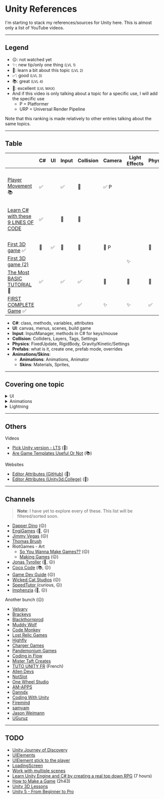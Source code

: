 # Unity References

I'm starting to stack my references/sources for Unity here. This is almost only a list of YouTube videos.

<hr class="sl">

## Legend

* 😖: not watched yet
* ✨: new tip/only one thing <small>(LVL 1)</small>
* 👀: learn a bit about this topic <small>(LVL 2)</small>
* ✅: good <small>(LVL 3)</small>
* 📚: great <small>(LVL 4)</small>
* 🚀: excellent <small>(LVL MAX)</small>
* And if this video is only talking about a topic for a specific use, I will add the specific use
  * P = Platformer
  * URP = Universal Render Pipeline

Note that this ranking is made relatively to other entries talking about the same topics.

<hr class="sr">

## Table

|  | C# | UI | Input | Collision | Camera | Light<br>Effects | Physics | Prefabs | Animations<br>Skins |
|----------------------------------|---|---|---|---|---|---|---|---|---|
| <br> |
| [Player Movement](https://www.youtube.com/watch?v=Uv5tfMSKlnU) 📚 | ✅ | | ✅ | 👀 | ✅ P |
| <br> |
|[Learn C# with these 9 LINES OF CODE](https://www.youtube.com/watch?v=aB9LJ9oHGOs&ab_channel=Blackthornprod)| ✅ | | 👀 | 👀 |
| <br> |
| [First 3D game](https://www.youtube.com/watch?v=pCBqgREiSUE) ✅ | 👀 | ✅ | 👀 | 👀 | 👀 P |  | 👀 |  | 👀 (Skins) |
| [First 3D game (2)](https://www.youtube.com/watch?v=V29O_Q7W2ZU) |  |  | |  |  | ✨ |  | ✅ | |
| [The Most BASIC TUTORIAL](https://www.youtube.com/watch?v=pwZpJzpE2lQ) 🚀 |  ✅ |  | ✅ | ✅ | 👀 | 👀 | 🚀 | ✅ | |
| [FIRST COMPLETE Game](https://www.youtube.com/watch?v=gCqOnchV4V0) ✅ |   |  |  | ✅ | ✨ | ✨ | ✅ | 👀 | |

* **C#**: class, methods, variables, attributes
* **UI**: canvas, menus, scenes, build game
* **Input**: InputManager, methods in C# for keys/mouse
* **Collision**: Colliders, Layers, Tags, Settings
* **Physics**: FixedUpdate, RigidBody, Gravity/Kinetic/Settings
* **Prefabs**: what is it, create one, prefab mode, overrides
* **Animations/Skins**:
  * **Animations**: Animations, Animator
  * **Skins**: Materials, Sprites,

<hr class="sr">

## Covering one topic

<details>
<summary>UI</summary>

|  | C# | UI | Input | Collision | Camera | Light | Physics | Prefabs | Animations |
|----------------------------------|---|---|---|---|---|---|---|---|---|
| [Main Menu](https://www.youtube.com/watch?v=RsgiYqLID-U&ab_channel=CocoCode) | | 🚀 | | | | |
| [Best Practices for Menus](https://www.youtube.com/watch?v=vmKxLibGrMo) | 👀 | 🚀 | | | | |
| [UI That Looks Good](https://www.youtube.com/watch?v=HwdweCX5aMI&ab_channel=GameDevGuide) | | 📚 | | | | |
| [Master buttons](https://www.youtube.com/watch?v=cW-E4WEogzE&ab_channel=CocoCode) | | 🚀 | | | | |
</details>

<details>
<summary>Animations</summary>

|  | C# | UI | Input | Collision | Camera | Light | Physics | Prefabs | Animations |
|----------------------------------|---|---|---|---|---|---|---|---|---|
| [Animations - mixamo](https://www.youtube.com/watch?v=9H0aJhKSlEQ) |  |  | |  |  |  |  | | ✅ |
</details>

<details>
<summary>Lightning</summary>

|  | C# | UI | Input | Collision | Camera | Light | Physics | Prefabs | Animations |
|----------------------------------|---|---|---|---|---|---|---|---|---|
| [Sprite Shadows And Lighting](https://www.youtube.com/watch?v=flu2PNRUAso) | | | | | | 🚀 |
| [Basic Lighting 2D!](https://www.youtube.com/watch?v=6Q0FnPy9Orc&ab_channel=TopsideStudios) | | | | | | URP |
</details>

<hr class="sl">

## Others

Videos

* [Pick Unity version - LTS](https://www.youtube.com/watch?v=LLYhTWEX2Wc) (🚀)
* [Are Game Templates Useful Or Not](https://www.youtube.com/watch?v=GG0GVLYzkus) (📚)

Websites

* [Editor Attributes (GitHub)](https://github.com/teebarjunk/Unity-Built-In-Attributes/) (🚀)
* [Editor Attributes (Unity3d.College)](https://unity3d.college/2017/05/22/unity-attributes/) (👀)

<hr class="sr">

## Channels

> **Note**: I have yet to explore every of these. This list will be filtered/sorted soon.

* [Dapper Dino](https://www.youtube.com/c/DapperDinoCodingTutorials/videos) (😖)
* [EngiGames](https://www.youtube.com/channel/UCbAsfBmEHQpPERAVx8DHxZA/videos) (🚀, 😖)
* [Jimmy Vegas](https://www.youtube.com/c/JimmyVegasUnity/playlists) (😖)
* [Thomas Brush](https://www.youtube.com/c/AtmosGames/videos)
* RiotGames - Art
  * [So You Wanna Make Games??](https://www.youtube.com/playlist?list=PL42m9XiTqPHJdJuVXO6Vf5ta5D07peiVx) (😖)
  * [Making Games](https://www.youtube.com/playlist?list=PL42m9XiTqPHIJbQZgzDhCyXtMOKNMrRno) (😖)
* [Jonas Tyroller](https://www.youtube.com/c/JonasTyroller/videos) (🚀, 😖)
* [Coco Code](https://www.youtube.com/c/CocoCode/videos) (📚, 😖)
* [Game Dev Guide](https://www.youtube.com/c/GameDevGuide/videos) (😖)
* [Wicked Cat Studios](https://www.youtube.com/c/Wicked-cat/playlists) (😖)
* [SpeedTutor ](https://www.youtube.com/c/SpeedTutor/playlists) (curious, 😖)
* [Imphenzia](https://www.youtube.com/c/Imphenzia/playlists) (🚀, 😖)

Another bunch (😖)

* [Velvary](https://www.youtube.com/c/VelvaryGames/videos)
* [Brackeys](https://www.youtube.com/c/Brackeys/playlists)
* [Blackthornprod](https://www.youtube.com/c/Blackthornprod/videos)
* [Muddy Wolf](https://www.youtube.com/c/MuddyWolf/videos)
* [Code Monkey](https://www.youtube.com/c/CodeMonkeyUnity/videos)
* [Lost Relic Games](https://www.youtube.com/c/LostRelicGames/videos)
* [Highfly](https://www.youtube.com/channel/UCFEbYRZrkvEfCAecEf0SPXg)
* [Charger Games](https://www.youtube.com/c/ChargerGames/playlists)
* [Pandemonium Games](https://www.youtube.com/c/PandemoniumGamesDev/videos)
* [Coding in Flow](https://www.youtube.com/c/CodinginFlow/playlists)
* [Mister Taft Creates](https://www.youtube.com/c/MisterTaftCreates/playlists)
* [TUTO UNITY FR](https://www.youtube.com/c/TUTOUNITYFR/playlists) (French)
* [Allen Devs](https://www.youtube.com/channel/UC_7mufS5kVUUk0M7y-NPUIQ/playlists)
* [NotSlot](https://www.youtube.com/channel/UCgK_vbcG3YxzAMB4GOffb7w)
* [One Wheel Studio](https://www.youtube.com/c/OneWheelStudio/playlists)
* [AM-APPS](https://www.youtube.com/c/albrandroidam-apps/playlists)
* [Danndx](https://www.youtube.com/c/Danndx/playlists)
* [Coding With Unity](https://www.youtube.com/c/CodingWithUnity/videos)
* [Firemind](https://www.youtube.com/channel/UCVS2WEqs29nG20FcaINlYOA/videos)
* [samyam](https://www.youtube.com/c/samyam/playlists)
* [Jason Weimann](https://www.youtube.com/c/Unity3dCollege/playlists)
* [UGuruz](https://www.youtube.com/c/UGuruz/playlists)

<hr class="sl">

## TODO

* [Unity Journey of Discovery](https://www.youtube.com/watch?v=8GE2SqTF76U&list=PLnn2bgFFpnzZDjV5AdVd1WDQETMLTIGzw&index=1)
* [UIElements](https://www.youtube.com/watch?v=CZ39btQ0XlE)
* [UIElement stick to the player](https://www.youtube.com/watch?v=0bvDmqqMXcA)
* [LoadingScreen](https://www.youtube.com/watch?v=iXWFTgFNRdM)
* [Work with multiple scenes](https://www.youtube.com/watch?v=zObWVOv1GlE)
* [Learn Unity Engine and C# by creating a real top down RPG](https://www.youtube.com/watch?v=b8YUfee_pzc&ab_channel=Epitome) (7 hours)
* [How to Make a Game](https://www.youtube.com/watch?v=Lu76c85LhGY&ab_channel=JasonWeimann) (2h43)
* [Unity 3D Lessons](https://www.youtube.com/watch?v=J9HaHHx-GWA&list=PLrswC5B90hKy5gZZX_u8tmnkl3GoOrkcw&index=17&ab_channel=WickedCatStudios)
* [Unity 5 - From Beginner to Pro](https://www.youtube.com/playlist?list=PLrswC5B90hKyr9SQk9ldmwOsh-jGePFzB)